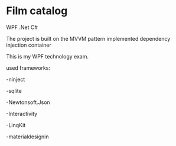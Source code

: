 # Film catalog
WPF .Net C#

The project is built on the MVVM pattern
implemented dependency injection container

This is my WPF technology exam.

used frameworks:

-ninject

-sqlite

-Newtonsoft.Json

-Interactivity

-LinqKit

-materialdesignin
